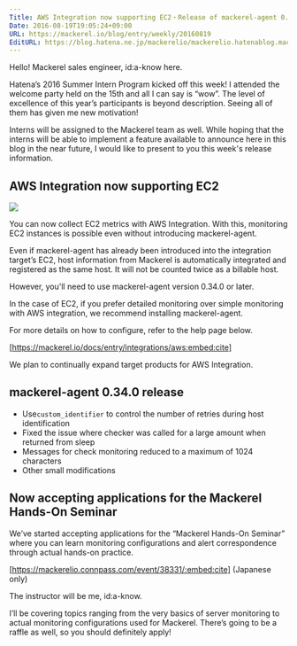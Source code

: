 ```yaml
---
Title: AWS Integration now supporting EC2・Release of mackerel-agent 0.34.0 etc.
Date: 2016-08-19T19:05:24+09:00
URL: https://mackerel.io/blog/entry/weekly/20160819
EditURL: https://blog.hatena.ne.jp/mackerelio/mackerelio.hatenablog.mackerel.io/atom/entry/10328749687179866186
---
```


Hello! Mackerel sales engineer, id:a-know here.

Hatena’s 2016 Summer Intern Program kicked off this week! I attended the welcome party held on the 15th and all I can say is “wow”. The level of excellence of this year’s participants is beyond description. Seeing all of them has given me new motivation!

Interns will be assigned to the Mackerel team as well. While hoping that the interns will be able to implement a feature available to announce here in this blog in the near future, I would like to present to you this week's release information.

## AWS Integration now supporting EC2


![](https://cdn-ak.f.st-hatena.com/images/fotolife/a/andyyk/20160819/20160819185056.png)


You can now collect EC2 metrics with AWS Integration. With this, monitoring EC2 instances is possible even without introducing mackerel-agent.

Even if mackerel-agent has already been introduced into the integration target’s EC2, host information from Mackerel is automatically integrated and registered as the same host. It will not be counted twice as a billable host.

However, you'll need to use mackerel-agent version 0.34.0 or later.

In the case of EC2, if you prefer detailed monitoring over simple monitoring with AWS integration, we recommend installing mackerel-agent.

For more details on how to configure, refer to the help page below.



[https://mackerel.io/docs/entry/integrations/aws:embed:cite]



We plan to continually expand target products for AWS Integration.

## mackerel-agent 0.34.0 release

* Use`custom_identifier` to control the number of retries during host identification
* Fixed the issue where checker was called for a large amount when returned from sleep
* Messages for check monitoring reduced to a maximum of 1024 characters
* Other small modifications

## Now accepting applications for the Mackerel Hands-On Seminar

We’ve started accepting applications for the “Mackerel Hands-On Seminar” where you can learn monitoring configurations and alert correspondence through actual hands-on practice.


[https://mackerelio.connpass.com/event/38331/:embed:cite] (Japanese only)



The instructor will be me, id:a-know.

I’ll be covering topics ranging from the very basics of server monitoring to actual monitoring configurations used for Mackerel. There’s going to be a raffle as well, so you should definitely apply!
